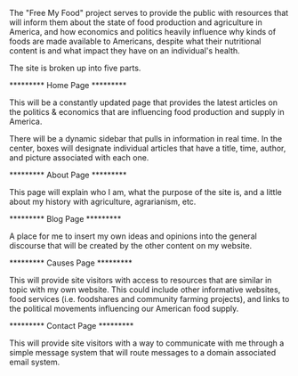 The "Free My Food" project serves to provide the public with resources that
will inform them about the state of food production and agriculture in
America, and how economics and politics heavily influence why kinds of foods
are made available to Americans, despite what their nutritional content is
and what impact they have on an individual's health.

The site is broken up into five parts.

********* Home Page *********

This will be a constantly updated page that provides the latest articles on
the politics & economics that are influencing food production and supply in
America.

There will be a dynamic sidebar that pulls in information in real time. In the
center, boxes will designate individual articles that have a title, time, author,
and picture associated with each one.

********* About Page *********

This page will explain who I am, what the purpose of the site is, and a little
about my history with agriculture, agrarianism, etc.

********* Blog Page *********

A place for me to insert my own ideas and opinions into the general discourse
that will be created by the other content on my website.

********* Causes Page *********

This will provide site visitors with access to resources that are similar in
topic with my own website. This could include other informative websites, food
services (i.e. foodshares and community farming projects), and links to the
political movements influencing our American food supply.

********* Contact Page *********

This will provide site visitors with a way to communicate with me through a
simple message system that will route messages to a domain associated email
system.